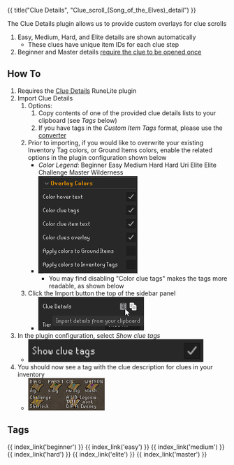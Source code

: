 {{ title("Clue Details", "Clue_scroll_(Song_of_the_Elves)_detail") }}

The Clue Details plugin allows us to provide custom overlays for clue scrolls

1. Easy, Medium, Hard, and Elite details are shown automatically
    - These clues have unique item IDs for each clue step
2. Beginner and Master details <u>require the clue to be opened once</u>

## How To

1. Requires the [Clue Details](https://runelite.net/plugin-hub/show/clue-details) RuneLite plugin
2. Import Clue Details
    1. Options:
        1. Copy contents of one of the provided clue details lists to your clipboard (see *Tags* below)
        2. If you have tags in the *Custom Item Tags* format, please use the <a href="converter">converter</a>
    2. Prior to importing, if you would like to overwrite your existing Inventory Tag colors, or Ground Items colors, enable the related options in the plugin configuration shown below
        - _Color Legend_: <span class="beginner-color">Beginner</span> <span class="easy-color">Easy</span> <span class="medium-color">Medium</span> <span class="hard-color">Hard</span> <span class="hard-uri-color">Hard Uri</span> <span class="elite-color">Elite</span> <span class="elite-challenge-color">Elite Challenge</span> <span class="master-color">Master</span> <span class="wilderness-color">Wilderness</span>
        - ![Overlay Colors](images/overlay_colors.png)
            - You may find disabling "Color clue tags" makes the tags more readable, as shown below
    3. Click the Import button the top of the sidebar panel
        - ![Item Tag Config](images/config.png)
3. In the plugin configuration, select *Show clue tags*
    - ![Item Tag Config](images/config_show.png)
4. You should now see a tag with the clue description for clues in your inventory
    - ![Item Tag Example](images/example.png)

## Tags

<div style="width: 100%; padding-bottom:50px;display: flex;flex-direction: row;flex-wrap: wrap;float: left;">
    {{ index_link('beginner') }}
    {{ index_link('easy') }}
    {{ index_link('medium') }}
    {{ index_link('hard') }}
    {{ index_link('elite') }}
    {{ index_link('master') }}
</div>